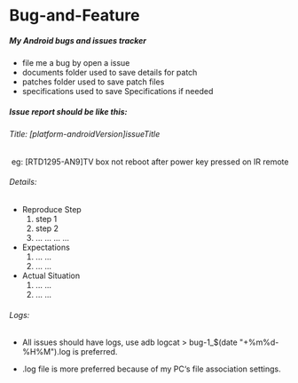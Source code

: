 # Bug-and-Feature
##### My Android bugs and issues tracker

- file me a bug by open a issue
- documents folder used to save details for patch
- patches folder used to save patch files
- specifications used to save Specifications if needed

##### Issue report should be like this:

###### *Title*: [platform-androidVersion]issueTitle

​	eg: [RTD1295-AN9]TV box not reboot after power key pressed on IR remote

###### Details:

- Reproduce Step
  1. step 1
  2. step 2
  3. ... ... ... ...
- Expectations
  1. ... ...
  2. ... ...
- Actual Situation
  1. ... ...
  2. ... ...

###### Logs:

- All issues should have logs, use adb logcat  > bug-1_$(date "+%m%d-%H%M").log is preferred.

- .log file is more preferred because of my PC‘s file association settings.

